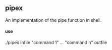 ## pipex

An implementation of the pipe function in shell. 

#### use

./pipex infile "command 1" ... "command n" outfile
